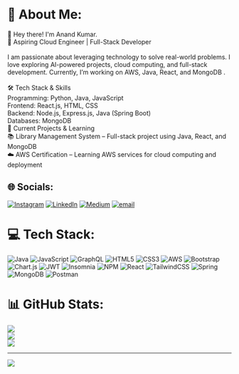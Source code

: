 # 💫 About Me:
👋 Hey there! I'm Anand Kumar.<br>🚀 Aspiring  Cloud Engineer | Full-Stack Developer<br><br>I am passionate about leveraging technology to solve real-world problems. I love exploring AI-powered projects, cloud computing, and full-stack development. Currently, I’m working on AWS, Java, React, and MongoDB .<br><br>🛠 Tech Stack & Skills<br>Programming: Python, Java, JavaScript<br>Frontend: React.js, HTML, CSS<br>Backend: Node.js, Express.js, Java (Spring Boot)<br>Databases: MongoDB<br>📌 Current Projects & Learning<br>📚 Library Management System – Full-stack project using Java, React, and MongoDB<br>☁️ AWS Certification – Learning AWS services for cloud computing and deployment<br>


## 🌐 Socials:
[![Instagram](https://img.shields.io/badge/Instagram-%23E4405F.svg?logo=Instagram&logoColor=white)](https://instagram.com/https://www.instagram.com/a_n_a_n_d.k20/) [![LinkedIn](https://img.shields.io/badge/LinkedIn-%230077B5.svg?logo=linkedin&logoColor=white)](https://linkedin.com/in/(https://www.linkedin.com/in/anand-kumar-7977a1278/)) [![Medium](https://img.shields.io/badge/Medium-12100E?logo=medium&logoColor=white)](https://medium.com/@https://medium.com/@anbru968) [![email](https://img.shields.io/badge/Email-D14836?logo=gmail&logoColor=white)](mailto:anbru968@gmail.com) 

# 💻 Tech Stack:
![Java](https://img.shields.io/badge/java-%23ED8B00.svg?style=for-the-badge&logo=openjdk&logoColor=white) ![JavaScript](https://img.shields.io/badge/javascript-%23323330.svg?style=for-the-badge&logo=javascript&logoColor=%23F7DF1E) ![GraphQL](https://img.shields.io/badge/-GraphQL-E10098?style=for-the-badge&logo=graphql&logoColor=white) ![HTML5](https://img.shields.io/badge/html5-%23E34F26.svg?style=for-the-badge&logo=html5&logoColor=white) ![CSS3](https://img.shields.io/badge/css3-%231572B6.svg?style=for-the-badge&logo=css3&logoColor=white) ![AWS](https://img.shields.io/badge/AWS-%23FF9900.svg?style=for-the-badge&logo=amazon-aws&logoColor=white) ![Bootstrap](https://img.shields.io/badge/bootstrap-%238511FA.svg?style=for-the-badge&logo=bootstrap&logoColor=white) ![Chart.js](https://img.shields.io/badge/chart.js-F5788D.svg?style=for-the-badge&logo=chart.js&logoColor=white) ![JWT](https://img.shields.io/badge/JWT-black?style=for-the-badge&logo=JSON%20web%20tokens) ![Insomnia](https://img.shields.io/badge/Insomnia-black?style=for-the-badge&logo=insomnia&logoColor=5849BE) ![NPM](https://img.shields.io/badge/NPM-%23CB3837.svg?style=for-the-badge&logo=npm&logoColor=white) ![React](https://img.shields.io/badge/react-%2320232a.svg?style=for-the-badge&logo=react&logoColor=%2361DAFB) ![TailwindCSS](https://img.shields.io/badge/tailwindcss-%2338B2AC.svg?style=for-the-badge&logo=tailwind-css&logoColor=white) ![Spring](https://img.shields.io/badge/spring-%236DB33F.svg?style=for-the-badge&logo=spring&logoColor=white) ![MongoDB](https://img.shields.io/badge/MongoDB-%234ea94b.svg?style=for-the-badge&logo=mongodb&logoColor=white) ![Postman](https://img.shields.io/badge/Postman-FF6C37?style=for-the-badge&logo=postman&logoColor=white)
# 📊 GitHub Stats:
![](https://github-readme-stats.vercel.app/api?username=ANANDMAURYA20&theme=dark&hide_border=false&include_all_commits=false&count_private=false)<br/>
![](https://github-readme-streak-stats.herokuapp.com/?user=ANANDMAURYA20&theme=dark&hide_border=false)<br/>
![](https://github-readme-stats.vercel.app/api/top-langs/?username=ANANDMAURYA20&theme=dark&hide_border=false&include_all_commits=false&count_private=false&layout=compact)

---
[![](https://visitcount.itsvg.in/api?id=ANANDMAURYA20&icon=0&color=0)](https://visitcount.itsvg.in)

<!-- Proudly created with GPRM ( https://gprm.itsvg.in ) -->
